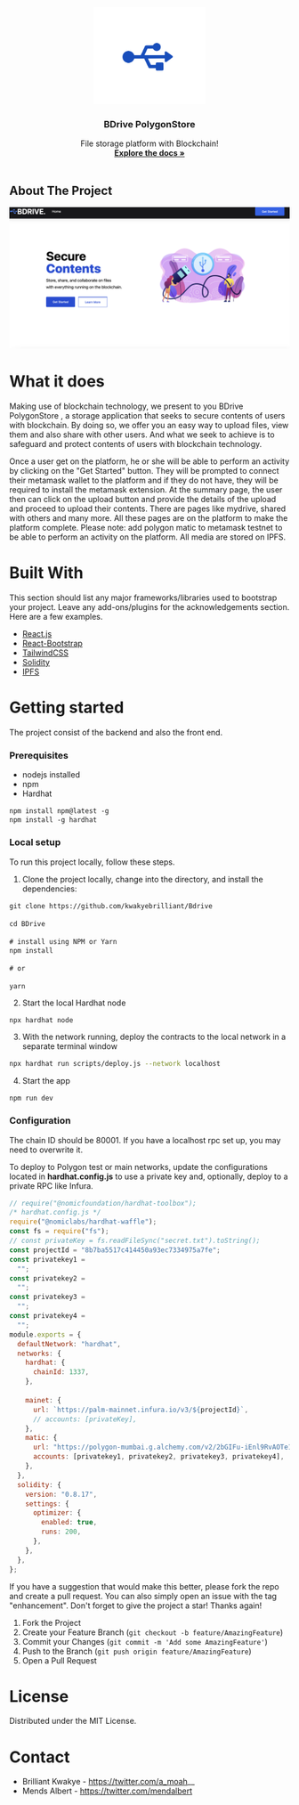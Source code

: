 <div align="center">
    <img width="200" src="public/usb.ico" alt="logo">

  <h3 align="center">BDrive PolygonStore</h3>

  <p align="center">
    File storage platform with Blockchain!
    <br />
    <a href="https://github.com/kwakyebrilliant/Bdrive"><strong>Explore the docs »</strong></a>
    <br />
    <br />
    
  </p>
</div>

<!-- ABOUT THE PROJECT -->

## About The Project

<img src="public/Screenshot.png" alt="screenshot" width="" >

# What it does
Making use of blockchain technology, we present to you BDrive PolygonStore , a storage application that seeks to secure contents of users with blockchain. By doing so, we offer you an easy way to upload files, view them and also share with other users. And what we seek to achieve is to safeguard and protect contents of users with blockchain technology.

Once a user get on the platform, he or she will be able to perform an activity by clicking on the "Get Started" button. They will be prompted to connect their metamask wallet to the platform and if they do not have, they will be required to install the metamask extension.  At the summary page, the user then can click on the upload button and provide the details of the upload and proceed to upload their contents. There are pages like mydrive, shared with others and many more. All these pages are on the platform to make the platform complete. 
Please note: add polygon matic to metamask testnet to be able to perform an activity on the platform.
All media are stored on IPFS.



# Built With
This section should list any major frameworks/libraries used to bootstrap your project. Leave any add-ons/plugins for the acknowledgements section. Here are a few examples.
- [React.js](https://reactjs.org/)
- [React-Bootstrap](https://react-bootstrap.github.io/)
- [TailwindCSS](https://tailwindcss.com/docs/guides/create-react-app)
- [Solidity](https://docs.soliditylang.org/en/v0.8.13/)
- [IPFS](https://ipfs.io/)

# Getting started
The project consist of the backend and also the front end.

### Prerequisites
- nodejs installed
- npm
- Hardhat
 ```
npm install npm@latest -g
npm install -g hardhat
```

### Local setup
To run this project locally, follow these steps.
1. Clone the project locally, change into the directory, and install the dependencies:
```
git clone https://github.com/kwakyebrilliant/Bdrive

cd BDrive

# install using NPM or Yarn
npm install

# or

yarn
```

2. Start the local Hardhat node

```sh
npx hardhat node
```

3. With the network running, deploy the contracts to the local network in a separate terminal window

```sh
npx hardhat run scripts/deploy.js --network localhost
```

4. Start the app

```
npm run dev
```

### Configuration

The chain ID should be 80001. If you have a localhost rpc set up, you may need to overwrite it.

To deploy to Polygon test or main networks, update the configurations located in **hardhat.config.js** to use a private key and, optionally, deploy to a private RPC like Infura.

```javascript
// require("@nomicfoundation/hardhat-toolbox");
/* hardhat.config.js */
require("@nomiclabs/hardhat-waffle");
const fs = require("fs");
// const privateKey = fs.readFileSync("secret.txt").toString();
const projectId = "8b7ba5517c414450a93ec7334975a7fe";
const privatekey1 =
  "";
const privatekey2 =
  "";
const privatekey3 =
  "";
const privatekey4 =
  "";
module.exports = {
  defaultNetwork: "hardhat",
  networks: {
    hardhat: {
      chainId: 1337,
    },

    mainet: {
      url: `https://palm-mainnet.infura.io/v3/${projectId}`,
      // accounts: [privateKey],
    },
    matic: {
      url: "https://polygon-mumbai.g.alchemy.com/v2/2bGIFu-iEnl9RvAOTe1ddZI2gBnuYQGS",
      accounts: [privatekey1, privatekey2, privatekey3, privatekey4],
    },
  },
  solidity: {
    version: "0.8.17",
    settings: {
      optimizer: {
        enabled: true,
        runs: 200,
      },
    },
  },
};
```


If you have a suggestion that would make this better, please fork the repo and create a pull request. You can also simply open an issue with the tag "enhancement". Don't forget to give the project a star! Thanks again!
1. Fork the Project
2. Create your Feature Branch (`git checkout -b feature/AmazingFeature`)
3. Commit your Changes (`git commit -m 'Add some AmazingFeature'`)
4. Push to the Branch (`git push origin feature/AmazingFeature`)
5. Open a Pull Request

# License
Distributed under the MIT License.

# Contact
- Brilliant Kwakye - https://twitter.com/a_moah__
- Mends Albert - https://twitter.com/mendalbert
